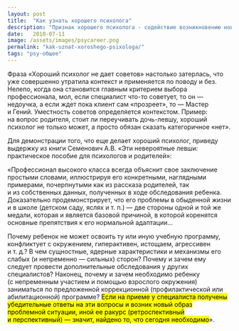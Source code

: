 ```yaml
---
layout: post
title:  "Как узнать хорошего психолога"
description: "Признак хорошего психолога - содействие возникновению нового образа проблемной ситуации, иного ракурса ее восприятия"
date:   2010-07-11 
image: /assets/images/psycareer.png
permalink: "kak-uznat-xoroshego-psixologa/"
tags: "psy-общее"
---
```



<p>Фраза «Хороший психолог не&nbsp;дает советов» настолько затерлась, что уже совершенно утратила контекст и&nbsp;применяется по&nbsp;поводу и&nbsp;без. Нелепо, когда она становится главным критерием выбора профессионала, мол, если специалист что-то советует, то&nbsp;он&nbsp;— недоучка, а&nbsp;если ждет пока клиент сам «прозреет», то&nbsp;— Мастер и&nbsp;Гений. Уместность советов определяется контекстом. Пример: на&nbsp;вопрос родителя, стоит&nbsp;ли переучивать дочь-левшу, хороший психолог не&nbsp;только может, а&nbsp;просто обязан сказать категоричное «нет».</p>
<p>Для демонстрации того, что еще делает хороший психолог, приведу выдержку из&nbsp;книги Семенович А.В. «Эти невероятные левши: практическое пособие для психологов и&nbsp;родителей»:</p>
<p>«Профессионал высокого класса всегда объяснит свое заключение простыми словами, иллюстрируя его конкретными, наглядными примерами, почерпнутыми как из&nbsp;рассказа родителей, так и&nbsp;из&nbsp;собственных данных, полученных в&nbsp;ходе обследования ребенка. Доказательно продемонстрирует, что его проблемы в&nbsp;обыденной жизни и&nbsp;в&nbsp;школе (детском саду, яслях и&nbsp;т.&nbsp;п.)&nbsp;— две стороны одной и&nbsp;той&nbsp;же медали, которая и&nbsp;является базовой причиной, в&nbsp;которой коренятся основные препятствия к&nbsp;его нормальной адаптации...</p>
<p>Почему ребенок не&nbsp;может освоить ту&nbsp;или иную учебную программу, конфликтует с&nbsp;окружением, гиперактивен, истощаем, агрессивен и&nbsp;т.&nbsp;д.? В&nbsp;чем сущностные, ядерные характеристики и&nbsp;механизмы его слабых (и&nbsp;непременно&nbsp;— сильных) сторон? Почему и&nbsp;зачем ему следует провести дополнительные обследования у&nbsp;других специалистов? Наконец, почему и&nbsp;зачем необходимо ребенку (с&nbsp;непременным участием и&nbsp;помощью взрослого окружения) заниматься по&nbsp;предложенной коррекционной (профилактической или абилитационной) программе? <mark>Если на&nbsp;приеме у&nbsp;специалиста получены убедительные ответы на&nbsp;эти вопросы и&nbsp;возник новый образ проблемной ситуации, иной ее&nbsp;ракурс (ретроспективный и&nbsp;перспективный)&nbsp;— значит, найдено&nbsp;то, что сегодня необходимо</mark>».</p>